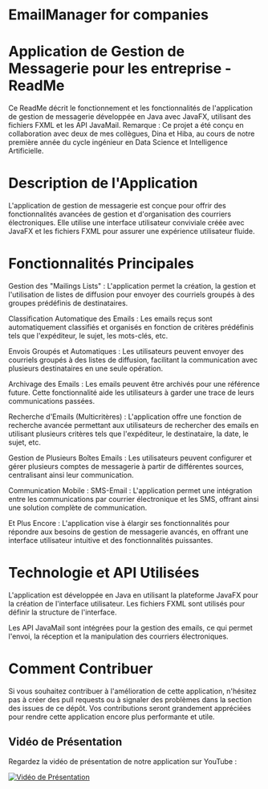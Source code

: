 # EmailManager for companies

# Application de Gestion de Messagerie pour les entreprise - ReadMe
Ce ReadMe décrit le fonctionnement et les fonctionnalités de l'application de gestion de messagerie développée en Java avec JavaFX, utilisant des fichiers FXML et les API JavaMail.
Remarque : Ce projet a été conçu en collaboration avec deux de mes collègues, Dina et Hiba, au cours de notre première année du cycle ingénieur en Data Science et Intelligence Artificielle.
# Description de l'Application
L'application de gestion de messagerie est conçue pour offrir des fonctionnalités avancées de gestion et d'organisation des courriers électroniques. Elle utilise une interface utilisateur conviviale créée avec JavaFX et les fichiers FXML pour assurer une expérience utilisateur fluide.

# Fonctionnalités Principales
Gestion des "Mailings Lists" : L'application permet la création, la gestion et l'utilisation de listes de diffusion pour envoyer des courriels groupés à des groupes prédéfinis de destinataires.

Classification Automatique des Emails : Les emails reçus sont automatiquement classifiés et organisés en fonction de critères prédéfinis tels que l'expéditeur, le sujet, les mots-clés, etc.

Envois Groupés et Automatiques : Les utilisateurs peuvent envoyer des courriels groupés à des listes de diffusion, facilitant la communication avec plusieurs destinataires en une seule opération.

Archivage des Emails : Les emails peuvent être archivés pour une référence future. Cette fonctionnalité aide les utilisateurs à garder une trace de leurs communications passées.

Recherche d'Emails (Multicritères) : L'application offre une fonction de recherche avancée permettant aux utilisateurs de rechercher des emails en utilisant plusieurs critères tels que l'expéditeur, le destinataire, la date, le sujet, etc.

Gestion de Plusieurs Boîtes Emails : Les utilisateurs peuvent configurer et gérer plusieurs comptes de messagerie à partir de différentes sources, centralisant ainsi leur communication.

Communication Mobile : SMS-Email : L'application permet une intégration entre les communications par courrier électronique et les SMS, offrant ainsi une solution complète de communication.

Et Plus Encore : L'application vise à élargir ses fonctionnalités pour répondre aux besoins de gestion de messagerie avancés, en offrant une interface utilisateur intuitive et des fonctionnalités puissantes.

# Technologie et API Utilisées
L'application est développée en Java en utilisant la plateforme JavaFX pour la création de l'interface utilisateur. Les fichiers FXML sont utilisés pour définir la structure de l'interface.

Les API JavaMail sont intégrées pour la gestion des emails, ce qui permet l'envoi, la réception et la manipulation des courriers électroniques.

# Comment Contribuer
Si vous souhaitez contribuer à l'amélioration de cette application, n'hésitez pas à créer des pull requests ou à signaler des problèmes dans la section des issues de ce dépôt. Vos contributions seront grandement appréciées pour rendre cette application encore plus performante et utile.
## Vidéo de Présentation

Regardez la vidéo de présentation de notre application sur YouTube :

[![Vidéo de Présentation](https://img.youtube.com/vi/b0d9E-XHy6M/0.jpg)](https://youtu.be/b0d9E-XHy6M)
